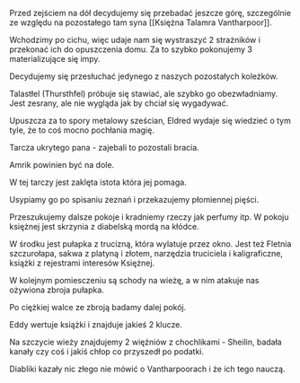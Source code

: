 Przed zejściem na dół decydujemy się przebadać jeszcze górę, szczególnie ze względu na pozostałego tam syna [[Księżna Talamra Vantharpoor]].

Wchodzimy po cichu, więc udaje nam się wystraszyć 2 strażników i przekonać ich do opuszczenia domu. Za to szybko pokonujemy 3 materializujące się impy.

Decydujemy się przesłuchać jedynego z naszych pozostałych koleżków.

Talastłel (Thursthfel) próbuje się stawiać, ale szybko go obezwładniamy. Jest zesrany, ale nie wygląda jak by chciał się wygadywać.

Upuszcza za to spory metalowy sześcian, Eldred wydaje się wiedzieć o tym tyle, że to coś mocno pochłania magię.

Tarcza ukrytego pana - zajebali to pozostali bracia.

Amrik powinien być na dole.

W tej tarczy jest zaklęta istota która jej pomaga.

Usypiamy go po spisaniu zeznań i przekazujemy płomiennej pięści.

Przeszukujemy dalsze pokoje i kradniemy rzeczy jak perfumy itp. W pokoju księżnej jest skrzynia z diabelską mordą na kłódce.

W środku jest pułapka z trucizną, która wylatuje przez okno. Jest też Fletnia szczurołapa, sakwa z platyną i złotem, narzędzia truciciela i kaligraficzne, książki z rejestrami interesów Księżnej.

W kolejnym pomiesczeniu są schody na wieżę, a w nim atakuje nas ożywiona zbroja pułapka.

Po ciężkiej walce ze zbroją badamy dalej pokój.

Eddy wertuje książki i znajduje jakieś 2 klucze.

Na szczycie wieży znajdujemy 2 więźniów z chochlikami - Sheilin, badała kanały czy coś i jakiś chłop co przyszedł po podatki.

Diabliki kazały nic złego nie mówić o Vantharpoorach i że ich tego nauczą.


